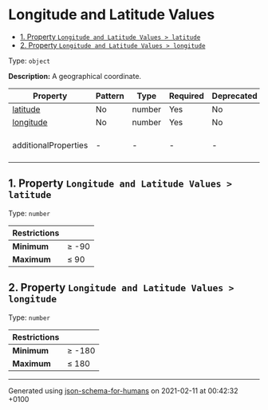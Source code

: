 # Longitude and Latitude Values

- [1. Property `Longitude and Latitude Values > latitude`](#latitude)
- [2. Property `Longitude and Latitude Values > longitude`](#longitude)

Type: `object`

**Description:** A geographical coordinate.

| Property | Pattern | Type | Required | Deprecated | Additional | Description |
| -------- | ------- | ---- | -------- | ---------- | ---------- | ----------- |
| [latitude](#latitude)|No|number|Yes|No| No|-|
| [longitude](#longitude)|No|number|Yes|No| No|-|
  | additionalProperties | - | - | - | - |  [![made-with-Markdown](https://img.shields.io/badge/Any%20type-allowed-green)](# "Additional Properties of any type are allowed.") | - |        

## <a name="latitude"></a>1. Property `Longitude and Latitude Values > latitude`

Type: `number`

| Restrictions |   |
| ------------ | - |
| **Minimum** | &ge; -90 |
| **Maximum** | &le; 90 |

## <a name="longitude"></a>2. Property `Longitude and Latitude Values > longitude`

Type: `number`

| Restrictions |   |
| ------------ | - |
| **Minimum** | &ge; -180 |
| **Maximum** | &le; 180 |

----------------------------------------------------------------------------------------------------------------------------
Generated using [json-schema-for-humans](https://github.com/coveooss/json-schema-for-humans) on 2021-02-11 at 00:42:32 +0100